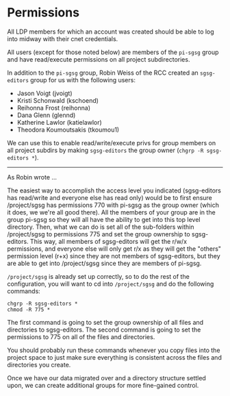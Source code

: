 # Permissions

All LDP members for which an account was created should be able to log into midway with their cnet credentials.

All users (except for those noted below) are members of the `pi-sgsg` group and have read/execute permissions on all project subdirectories. 

In addition to the `pi-sgsg` group, Robin Weiss of the RCC created an `sgsg-editors` group for us with the following users:

* Jason Voigt (jvoigt)
* Kristi Schonwald (kschoend)
* Reihonna Frost (reihonna)
* Dana Glenn (glennd)
* Katherine Lawlor (katielawlor)
* Theodora Koumoutsakis (tkoumou1)

We can use this to enable read/write/execute privs for group members on all project subdirs by making `sgsg-editors` the group owner (`chgrp -R sgsg-editors *`).

---

As Robin wrote ...

The easiest way to accomplish the access level you indicated (sgsg-editors has read/write and everyone else has read only) would be to first ensure /project/sgsg has permissions 770 with pi-sgsg as the group owner (which it does, we we're all good there).  All the members of your group are in the group pi-sgsg so they will all have the ability to get into this top level directory.  Then, what we can do is set all of the sub-folders within /project/sgsg to permissions 775 and set the group ownership to sgsg-editors.  This way, all members of sgsg-editors will get the r/w/x permissions, and everyone else will only get r/x as they will get the "others" permission level (r+x) since they are not members of sgsg-editors, but they are able to get into /project/sgsg since they are members of pi-sgsg.

`/project/sgsg` is already set up correctly, so to do the rest of the configuration, you will want to cd into `/project/sgsg` and do the following commands:

    chgrp -R sgsg-editors *
    chmod -R 775 *

The first command is going to set the group ownership of all files and directories to sgsg-editors. The second command is going to set the permissions to 775 on all of the files and directories.

You should probably run these commands whenever you copy files into the project space to just make sure everything is consistent across the files and directories you create.

Once we have our data migrated over and a directory structure settled upon, we can create additional groups for more fine-gained control.
